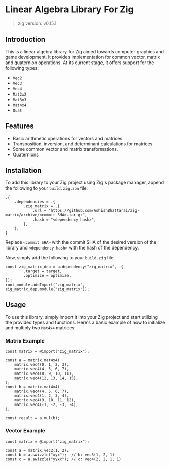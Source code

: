 # Linear Algebra Library For Zig
> zig version: v0.15.1

## Introduction
This is a linear algebra library for Zig aimed towards computer graphics and game development. It provides implementation for common vector, matrix and quaternion operations. At its current stage, it offers support for the following types:
- `Vec2`
- `Vec3`
- `Vec4`
- `Mat2x2`
- `Mat3x3`
- `Mat4x4`
- `Quat`

## Features
- Basic arithmetic operations for vectors and matrices.
- Transposition, inversion, and determinant calculations for matrices.
- Some common vector and matrix transformations.
- Quaternions

## Installation
To add this library to your Zig project using Zig's package manager, append the following to your `build.zig.zon` file:

```zig
.{
    .dependencies = .{
        .zig_matrix = .{
            .url = "https://github.com/AshishBhattarai/zig-matrix/archive/<commit SHA>.tar.gz",
            .hash = "<dependency hash>",
        },
    },
}
```
Replace `<commit SHA>` with the commit SHA of the desired version of the library and `<dependency hash>` with the hash of the dependency.

Now, simply add the following to your `build.zig` file:
```zig
const zig_matrix_dep = b.dependency("zig_matrix", .{
        .target = target,
        .optimize = optimize,
});
root_module.addImport("zig_matrix", zig_matrix_dep.module("zig_matrix"));
```

## Usage
To use this library, simply import it into your Zig project and start utilizing the provided types and functions. Here's a basic example of how to initialize and multiply two `Mat4x4` matrices:

### Matrix Example
```zig
const matrix = @import("zig_matrix");

const a = matrix.mat4x4(
    matrix.vec4(0, 1, 2, 3),
    matrix.vec4(4, 5, 6, 7),
    matrix.vec4(8, 9, 10, 11),
    matrix.vec4(12, 13, 14, 15),
);
const b = matrix.mat4x4(
    matrix.vec4(4, 5, 6, 7),
    matrix.vec4(1, 2, 3, 4),
    matrix.vec4(9, 10, 11, 12),
    matrix.vec4(-1, -2, -3, -4),
);

const result = a.mul(b);
```

### Vector Example
```zig
const matrix = @import("zig_matrix");

const a = matrix.vec2(1, 2);
const b = a.swizzle("xyx");  // b: vec3(1, 2, 1)
const c = a.swizzle("yyxx"); // c: vec4(2, 2, 1, 1)
```
